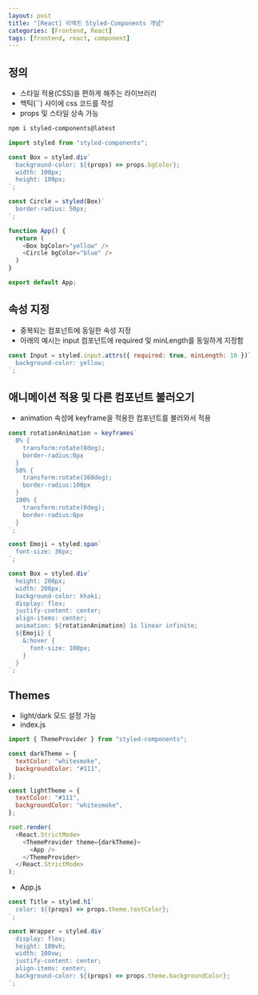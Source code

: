 ```yaml
---
layout: post
title: "[React] 리액트 Styled-Components 개념"
categories: [Frontend, React]
tags: [frontend, react, component]
---
```


## 정의

- 스타일 적용(CSS)을 편하게 해주는 라이브러리
- 백틱(``) 사이에 css 코드를 작성
- props 및 스타일 상속 가능

```bash
npm i styled-components@latest
```

```js
import styled from "styled-components";

const Box = styled.div`
  background-color: ${(props) => props.bgColor};
  width: 100px;
  height: 100px;
`;

const Circle = styled(Box)`
  border-radius: 50px;
`;

function App() {
  return (
    <Box bgColor="yellow" />
    <Circle bgColor="blue" />
  )
}

export default App;
```

## 속성 지정

- 중복되는 컴포넌트에 동일한 속성 지정
- 아래의 예시는 input 컴포넌트에 required 및 minLength를 동일하게 지정함

```js
const Input = styled.input.attrs({ required: true, minLength: 10 })`
  background-color: yellow;
`;
```

## 애니메이션 적용 및 다른 컴포넌트 불러오기

- animation 속성에 keyframe을 적용한 컴포넌트를 불러와서 적용

```js
const rotationAnimation = keyframes`
  0% {
    transform:rotate(0deg);
    border-radius:0px
  }
  50% {
    transform:rotate(360deg);
    border-radius:100px
  }
  100% {
    transform:rotate(0deg);
    border-radius:0px
  }
`;

const Emoji = styled.span`
  font-size: 36px;
`;

const Box = styled.div`
  height: 200px;
  width: 200px;
  background-color: khaki;
  display: flex;
  justify-content: center;
  align-items: center;
  animation: ${rotationAnimation} 1s linear infinite;
  ${Emoji} {
    &:hover {
      font-size: 100px;
    }
  }
`;
```

## Themes

- light/dark 모드 설정 가능
- index.js

```js
import { ThemeProvider } from "styled-components";

const darkTheme = {
  textColor: "whitesmoke",
  backgroundColor: "#111",
};

const lightTheme = {
  textColor: "#111",
  backgroundColor: "whitesmoke",
};

root.render(
  <React.StrictMode>
    <ThemeProvider theme={darkTheme}>
      <App />
    </ThemeProvider>
  </React.StrictMode>
);
```

- App.js

```js
const Title = styled.h1`
  color: ${(props) => props.theme.textColor};
`;

const Wrapper = styled.div`
  display: flex;
  height: 100vh;
  width: 100vw;
  justify-content: center;
  align-items: center;
  background-color: ${(props) => props.theme.backgroundColor};
`;
```
